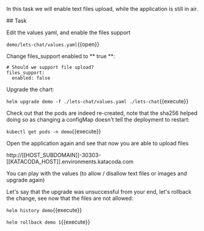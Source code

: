 In this task we will enable text files upload, while the application is still in air.

## Task

Edit the values yaml, and enable the files support

`demo/lets-chat/values.yaml`{{open}}

Change files_support enabled to ** true **:

```
# Should we support file upload?	
files_support:
  enabled: false
```

Upgrade the chart:

`helm upgrade demo -f ./lets-chat/values.yaml ./lets-chat`{{execute}}

Check out that the pods are indeed re-created, note that the sha256 helped doing so as changing a configMap doesn't tell the deployment to restart:

`kubectl get pods -n demo`{{execute}}

Open the application again and see that now you are able to upload files

http://[[HOST_SUBDOMAIN]]-30303-[[KATACODA_HOST]].environments.katacoda.com

You can play with the values (to allow / disallow text files or images and upgrade again)

Let's say that the upgrade was unsuccessful from your end, let's rollback the change, see now that the files are not allowed:

`helm history demo`{{execute}}

`helm rollback demo 1`{{execute}}
